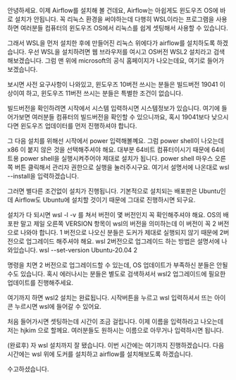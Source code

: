 
안녕하세요.
이제 Airflow를 설치해 볼 건데요,
Airflow는 아쉽게도 윈도우즈 OS에 바로 설치가 안됩니다. 
꼭 리눅스 환경을 써야하는데 다행히 WSL이라는 프로그램을 사용하면 여러분들 컴퓨터의 윈도우즈 OS에서 리눅스를 쉽게 셋팅해서 사용할 수 있습니다. 

그래서 WSL을 먼저 설치한 후에 만들어진 리눅스 위에다가 airflow를 설치하도록 하겠습니다. 
우선 WSL을 설치하려면 웹 브라우저를 여시고 OS버전 WSL2 설치라고 검색해보겠습니다. 
그럼 맨 위에 microsoft의 공식 홈페이지가 나오는데요, 여기로 들어가보겠습니다. 

보시면 사전  요구사항이 나와있고, 윈도우즈 10버전 쓰시는 분들은 빌드버전 19041 이상이여 하고, 윈도우즈 11버전 쓰시는 분들은 특별한 조건이 없습니다. 

빌드버전을 확인하려면 시작에서 시스템 입력하시면 시스템정보가 있습니다. 
여기에 들어가보면 여러분들 컴퓨터의 빌드버전을 확인할 수 있으니까요,
혹시 19041보다 낮으시다면 윈도우즈 업데이터를 먼저 진행하셔야 합니다. 

그 다음 설치를 위해선 시작에서 power 입력해볼꼐요.
그럼 power shell이 나오는데 x86 이 붙지 않은 것을 선택해주셔야 해요.
대부분 64비트 컴퓨터이시기 때문에 64비트용 power shell을 실행시켜주어야 제대로 설치가 됩니다. 
power shell 마우스 오른쪽 버튼 클릭해서 관리자 권한으로 실행을 눌러주시구요.
여기서 설명서에 나온대로 wsl --install을 입력하겠습니다. 

그러면 별다른 조건없이 설치가 진행됩니다. 
기본적으로 설치되는 배포판은 Ubuntu인데 Airflow도 Ubuntu에 설치할 것이기 때문에 그대로 진행하시면 되구요.

설치가 다 되시면 wsl -l -v 를 쳐서 버전이 몇 버전인지 꼭 확인해주셔야 해요. 
OS의 배포판 말고 제일 오른쪽 VERSION 항목이 wsl의 버전을 의미하는데 이 버전이 꼭 2 버전으로 나와야 합니다. 
1 버전으로 나오신 분들은 도커가 제대로 실행되지 않기 때문에 2버전으로 업그레이드 해주셔야 해요.
wsl 2버전으로 업그레이드 하는 방법은 설명서에 나와있습니다. 
wsl --set-version Ubuntu-20.04 2 

명령을 치면 2 버전으로 업그레이드할 수 있는데, OS 업데이트가 부족하신 분들은 안될수도 있습니다. 혹시 에러나시는 분들은 별도로 검색하셔서 wsl2 업그레이드에 필요한 업데이트를 진행해주세요.

여기까지 하면 wsl2 설치는 완료됩니다.
시작버튼을 누르고 wsl 입력하셔서 뜨는 아이콘 누르시면 wsl에 들어갈 수 있어요.

처음 들어가시면 셋팅하는데 시간이 조금 걸립니다.
이제 이름을 입력하라고 나오는데 저는 hjkim 으로 할께요.
여러분들도 원하시는 이름으로 아무거나 입력하시면 됩니다. 

(완료후)
자 wsl 설치까지 잘 됐습니다.
이번 시간에는 여기까지 진행하겠습니다.
다음 시간에는 wsl 위에 도커를 설치하고 airflow를 설치해보도록 하겠습니다. 

수고하셨습니다. 